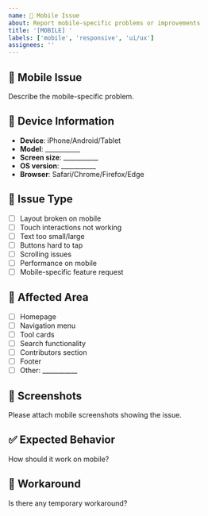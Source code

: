 ```yaml
---
name: 📱 Mobile Issue
about: Report mobile-specific problems or improvements
title: '[MOBILE] '
labels: ['mobile', 'responsive', 'ui/ux']
assignees: ''
---
```


## 📱 Mobile Issue
Describe the mobile-specific problem.

## 📍 Device Information
- **Device**: iPhone/Android/Tablet
- **Model**: ___________
- **Screen size**: ___________
- **OS version**: ___________
- **Browser**: Safari/Chrome/Firefox/Edge

## 🐛 Issue Type
- [ ] Layout broken on mobile
- [ ] Touch interactions not working
- [ ] Text too small/large
- [ ] Buttons hard to tap
- [ ] Scrolling issues
- [ ] Performance on mobile
- [ ] Mobile-specific feature request

## 📍 Affected Area
- [ ] Homepage
- [ ] Navigation menu
- [ ] Tool cards
- [ ] Search functionality
- [ ] Contributors section
- [ ] Footer
- [ ] Other: ___________

## 📸 Screenshots
Please attach mobile screenshots showing the issue.

## ✅ Expected Behavior
How should it work on mobile?

## 🔄 Workaround
Is there any temporary workaround?